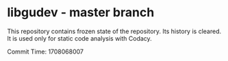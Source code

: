 # libgudev - master branch

This repository contains frozen state of the repository.
Its history is cleared. It is used only for static code
analysis with Codacy.

Commit Time: 1708068007